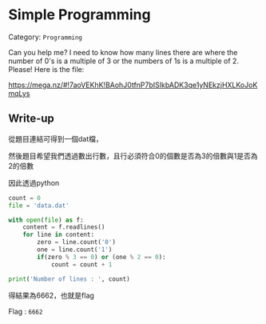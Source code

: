 # Simple Programming
Category: `Programming`

Can you help me? I need to know how many lines there are where the number of 0's is a multiple of 3 or the numbers of 1s is a multiple of 2. Please! Here is the file:

https://mega.nz/#!7aoVEKhK!BAohJ0tfnP7bISIkbADK3qe1yNEkzjHXLKoJoKmqLys

## Write-up
從題目連結可得到一個dat檔，

然後題目希望我們透過數出行數，且行必須符合0的個數是否為3的倍數與1是否為2的倍數

因此透過python
```python
count = 0
file = 'data.dat'

with open(file) as f:
    content = f.readlines()
    for line in content:
        zero = line.count('0')
        one = line.count('1')
        if(zero % 3 == 0) or (one % 2 == 0):
            count = count + 1

print('Number of lines : ', count)
```

得結果為6662，也就是flag

Flag : `6662`
